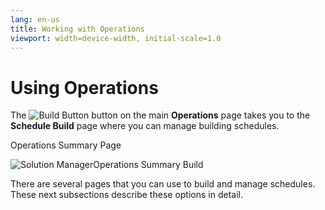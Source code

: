 ```yaml
---
lang: en-us
title: Working with Operations
viewport: width=device-width, initial-scale=1.0
---
```


# Using Operations

The ![Build Button](../../../../Resources/Images/SM/Schedule-Build-Operations-Summary-Build-Button.png "Build Button")
button on the main **Operations** page takes you to the **Schedule
Build** page where you can manage building schedules.

Operations Summary Page

![Solution ManagerOperations Summary Build](../../../../Resources/Images/SM/Schedule-Build-Operations-Summary.png "Solution ManagerOperations Summary Build")

There are several pages that you can use to build and manage schedules.
These next subsections describe these options in detail.
